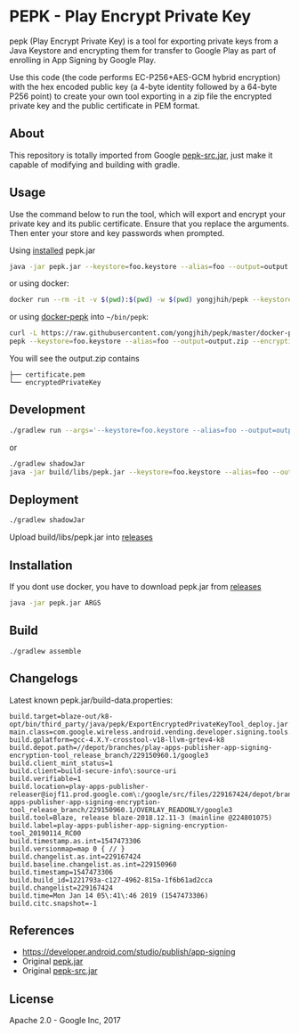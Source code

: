 # PEPK - Play Encrypt Private Key

pepk (Play Encrypt Private Key) is a tool for exporting private keys from a
Java Keystore and encrypting them for transfer to Google Play as part of
enrolling in App Signing by Google Play.

Use this code (the code performs EC-P256+AES-GCM hybrid encryption) with the hex encoded public key (a 4-byte identity followed by a 64-byte P256 point) to create your own tool exporting in a zip file the encrypted private key and the public certificate in PEM format.

## About

This repository is totally imported from Google [pepk-src.jar](https://www.gstatic.com/play-apps-publisher-rapid/signing-tool/prod/pepk-src.jar),
just make it capable of modifying and building with gradle.

## Usage

Use the command below to run the tool, which will export and encrypt your private key and its public certificate. Ensure that you replace the arguments. Then enter your store and key passwords when prompted.

Using [installed](#installation) pepk.jar

```sh
java -jar pepk.jar --keystore=foo.keystore --alias=foo --output=output.zip --encryptionkey=xxx --include-cert
```

or using docker:

```sh
docker run --rm -it -v $(pwd):$(pwd) -w $(pwd) yongjhih/pepk --keystore=foo.keystore --alias=foo --output=output.zip --encryptionkey=xxx --include-cert
```

or using [docker-pepk](docker-pepk) into `~/bin/pepk`:

```sh
curl -L https://raw.githubusercontent.com/yongjhih/pepk/master/docker-pepk -o ~/bin/pepk && chmod a+x ~/bin/pepk
pepk --keystore=foo.keystore --alias=foo --output=output.zip --encryptionkey=xxx --include-cert
```

You will see the output.zip contains

```
├── certificate.pem
└── encryptedPrivateKey
```

## Development

```sh
./gradlew run --args='--keystore=foo.keystore --alias=foo --output=output.zip --encryptionkey=xxx --include-cert'
```

or

```sh
./gradlew shadowJar
java -jar build/libs/pepk.jar --keystore=foo.keystore --alias=foo --output=output.zip --encryptionkey=xxx --include-cert
```

## Deployment

```sh
./gradlew shadowJar
```

Upload build/libs/pepk.jar into [releases](https://github.com/yongjhih/pepk/releases)

## Installation

If you dont use docker, you have to download pepk.jar from [releases](https://github.com/yongjhih/pepk/releases)

```sh
java -jar pepk.jar ARGS
```

## Build

```
./gradlew assemble
```

## Changelogs

Latest known pepk.jar/build-data.properties:

```
build.target=blaze-out/k8-opt/bin/third_party/java/pepk/ExportEncryptedPrivateKeyTool_deploy.jar
main.class=com.google.wireless.android.vending.developer.signing.tools.extern.export.ExportEncryptedPrivateKeyTool
build.gplatform=gcc-4.X.Y-crosstool-v18-llvm-grtev4-k8
build.depot.path=//depot/branches/play-apps-publisher-app-signing-encryption-tool_release_branch/229150960.1/google3
build.client_mint_status=1
build.client=build-secure-info\:source-uri
build.verifiable=1
build.location=play-apps-publisher-releaser@iojf11.prod.google.com\:/google/src/files/229167424/depot/branches/play-apps-publisher-app-signing-encryption-tool_release_branch/229150960.1/OVERLAY_READONLY/google3
build.tool=Blaze, release blaze-2018.12.11-3 (mainline @224801075)
build.label=play-apps-publisher-app-signing-encryption-tool_20190114_RC00
build.timestamp.as.int=1547473306
build.versionmap=map 0 { // }
build.changelist.as.int=229167424
build.baseline.changelist.as.int=229150960
build.timestamp=1547473306
build.build_id=1221793a-c127-4962-815a-1f6b61ad2cca
build.changelist=229167424
build.time=Mon Jan 14 05\:41\:46 2019 (1547473306)
build.citc.snapshot=-1
```

## References

* https://developer.android.com/studio/publish/app-signing
* Original [pepk.jar](https://www.gstatic.com/play-apps-publisher-rapid/signing-tool/prod/pepk.jar)
* Original [pepk-src.jar](https://www.gstatic.com/play-apps-publisher-rapid/signing-tool/prod/pepk-src.jar)

## License

Apache 2.0 - Google Inc, 2017
